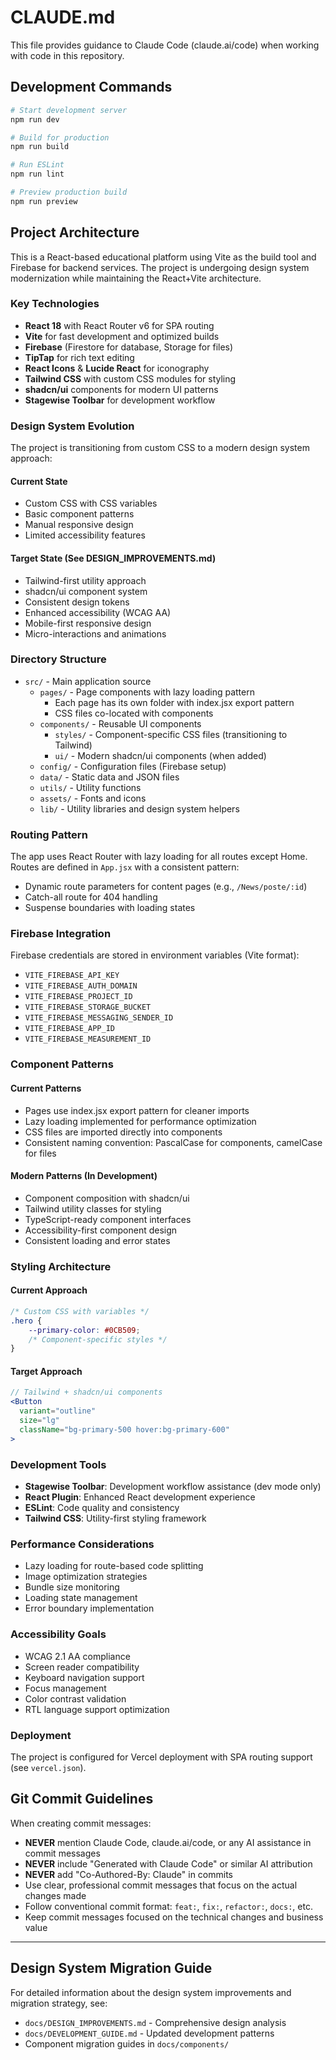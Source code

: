 # CLAUDE.md

This file provides guidance to Claude Code (claude.ai/code) when working with code in this repository.

## Development Commands

```bash
# Start development server
npm run dev

# Build for production  
npm run build

# Run ESLint
npm run lint

# Preview production build
npm run preview
```

## Project Architecture

This is a React-based educational platform using Vite as the build tool and Firebase for backend services. The project is undergoing design system modernization while maintaining the React+Vite architecture.

### Key Technologies
- **React 18** with React Router v6 for SPA routing
- **Vite** for fast development and optimized builds
- **Firebase** (Firestore for database, Storage for files)
- **TipTap** for rich text editing
- **React Icons** & **Lucide React** for iconography
- **Tailwind CSS** with custom CSS modules for styling
- **shadcn/ui** components for modern UI patterns
- **Stagewise Toolbar** for development workflow

### Design System Evolution

The project is transitioning from custom CSS to a modern design system approach:

#### Current State
- Custom CSS with CSS variables
- Basic component patterns
- Manual responsive design
- Limited accessibility features

#### Target State (See DESIGN_IMPROVEMENTS.md)
- Tailwind-first utility approach
- shadcn/ui component system
- Consistent design tokens
- Enhanced accessibility (WCAG AA)
- Mobile-first responsive design
- Micro-interactions and animations

### Directory Structure

- `src/` - Main application source
  - `pages/` - Page components with lazy loading pattern
    - Each page has its own folder with index.jsx export pattern
    - CSS files co-located with components
  - `components/` - Reusable UI components
    - `styles/` - Component-specific CSS files (transitioning to Tailwind)
    - `ui/` - Modern shadcn/ui components (when added)
  - `config/` - Configuration files (Firebase setup)
  - `data/` - Static data and JSON files
  - `utils/` - Utility functions
  - `assets/` - Fonts and icons
  - `lib/` - Utility libraries and design system helpers

### Routing Pattern

The app uses React Router with lazy loading for all routes except Home. Routes are defined in `App.jsx` with a consistent pattern:
- Dynamic route parameters for content pages (e.g., `/News/poste/:id`)
- Catch-all route for 404 handling
- Suspense boundaries with loading states

### Firebase Integration

Firebase credentials are stored in environment variables (Vite format):
- `VITE_FIREBASE_API_KEY`
- `VITE_FIREBASE_AUTH_DOMAIN`
- `VITE_FIREBASE_PROJECT_ID`
- `VITE_FIREBASE_STORAGE_BUCKET`
- `VITE_FIREBASE_MESSAGING_SENDER_ID`
- `VITE_FIREBASE_APP_ID`
- `VITE_FIREBASE_MEASUREMENT_ID`

### Component Patterns

#### Current Patterns
- Pages use index.jsx export pattern for cleaner imports
- Lazy loading implemented for performance optimization
- CSS files are imported directly into components
- Consistent naming convention: PascalCase for components, camelCase for files

#### Modern Patterns (In Development)
- Component composition with shadcn/ui
- Tailwind utility classes for styling
- TypeScript-ready component interfaces
- Accessibility-first component design
- Consistent loading and error states

### Styling Architecture

#### Current Approach
```css
/* Custom CSS with variables */
.hero {
    --primary-color: #0CB509;
    /* Component-specific styles */
}
```

#### Target Approach
```jsx
// Tailwind + shadcn/ui components
<Button 
  variant="outline" 
  size="lg"
  className="bg-primary-500 hover:bg-primary-600"
>
```

### Development Tools

- **Stagewise Toolbar**: Development workflow assistance (dev mode only)
- **React Plugin**: Enhanced React development experience
- **ESLint**: Code quality and consistency
- **Tailwind CSS**: Utility-first styling framework

### Performance Considerations

- Lazy loading for route-based code splitting
- Image optimization strategies
- Bundle size monitoring
- Loading state management
- Error boundary implementation

### Accessibility Goals

- WCAG 2.1 AA compliance
- Screen reader compatibility
- Keyboard navigation support
- Focus management
- Color contrast validation
- RTL language support optimization

### Deployment

The project is configured for Vercel deployment with SPA routing support (see `vercel.json`).

## Git Commit Guidelines

When creating commit messages:
- **NEVER** mention Claude Code, claude.ai/code, or any AI assistance in commit messages
- **NEVER** include "Generated with Claude Code" or similar AI attribution
- **NEVER** add "Co-Authored-By: Claude" in commits
- Use clear, professional commit messages that focus on the actual changes made
- Follow conventional commit format: `feat:`, `fix:`, `refactor:`, `docs:`, etc.
- Keep commit messages focused on the technical changes and business value

---

## Design System Migration Guide

For detailed information about the design system improvements and migration strategy, see:
- `docs/DESIGN_IMPROVEMENTS.md` - Comprehensive design analysis
- `docs/DEVELOPMENT_GUIDE.md` - Updated development patterns
- Component migration guides in `docs/components/`